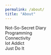 ```yaml
---
permalink: /about/
title: "About"
---
```


  Not-So-Secret Diary<br>
  Programming<br>
  Connectivity<br>
  Iot Addict<br>
  Just Do It<br>

